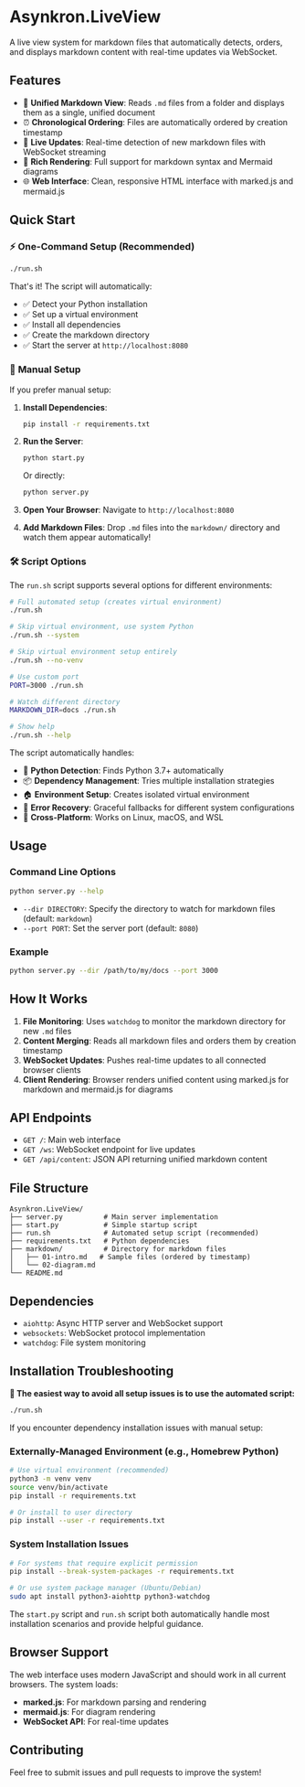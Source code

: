 # Asynkron.LiveView

A live view system for markdown files that automatically detects, orders, and displays markdown content with real-time updates via WebSocket.

## Features

- 📄 **Unified Markdown View**: Reads `.md` files from a folder and displays them as a single, unified document
- ⏰ **Chronological Ordering**: Files are automatically ordered by creation timestamp
- 🔄 **Live Updates**: Real-time detection of new markdown files with WebSocket streaming
- 🎨 **Rich Rendering**: Full support for markdown syntax and Mermaid diagrams
- 🌐 **Web Interface**: Clean, responsive HTML interface with marked.js and mermaid.js

## Quick Start

### ⚡ **One-Command Setup (Recommended)**

```bash
./run.sh
```

That's it! The script will automatically:
- ✅ Detect your Python installation
- ✅ Set up a virtual environment 
- ✅ Install all dependencies
- ✅ Create the markdown directory
- ✅ Start the server at `http://localhost:8080`

### 🔧 **Manual Setup**

If you prefer manual setup:

1. **Install Dependencies**:
   ```bash
   pip install -r requirements.txt
   ```

2. **Run the Server**:
   ```bash
   python start.py
   ```
   
   Or directly:
   ```bash
   python server.py
   ```

3. **Open Your Browser**:
   Navigate to `http://localhost:8080`

4. **Add Markdown Files**:
   Drop `.md` files into the `markdown/` directory and watch them appear automatically!

### 🛠️ **Script Options**

The `run.sh` script supports several options for different environments:

```bash
# Full automated setup (creates virtual environment)
./run.sh

# Skip virtual environment, use system Python
./run.sh --system

# Skip virtual environment setup entirely  
./run.sh --no-venv

# Use custom port
PORT=3000 ./run.sh

# Watch different directory
MARKDOWN_DIR=docs ./run.sh

# Show help
./run.sh --help
```

The script automatically handles:
- 🐍 **Python Detection**: Finds Python 3.7+ automatically
- 📦 **Dependency Management**: Tries multiple installation strategies
- 🏠 **Environment Setup**: Creates isolated virtual environment
- 🔧 **Error Recovery**: Graceful fallbacks for different system configurations
- 🍎 **Cross-Platform**: Works on Linux, macOS, and WSL

## Usage

### Command Line Options

```bash
python server.py --help
```

- `--dir DIRECTORY`: Specify the directory to watch for markdown files (default: `markdown`)
- `--port PORT`: Set the server port (default: `8080`)

### Example

```bash
python server.py --dir /path/to/my/docs --port 3000
```

## How It Works

1. **File Monitoring**: Uses `watchdog` to monitor the markdown directory for new `.md` files
2. **Content Merging**: Reads all markdown files and orders them by creation timestamp
3. **WebSocket Updates**: Pushes real-time updates to all connected browser clients
4. **Client Rendering**: Browser renders unified content using marked.js for markdown and mermaid.js for diagrams

## API Endpoints

- `GET /`: Main web interface
- `GET /ws`: WebSocket endpoint for live updates
- `GET /api/content`: JSON API returning unified markdown content

## File Structure

```
Asynkron.LiveView/
├── server.py          # Main server implementation
├── start.py           # Simple startup script
├── run.sh             # Automated setup script (recommended)
├── requirements.txt   # Python dependencies
├── markdown/          # Directory for markdown files
│   ├── 01-intro.md   # Sample files (ordered by timestamp)
│   └── 02-diagram.md
└── README.md
```

## Dependencies

- `aiohttp`: Async HTTP server and WebSocket support
- `websockets`: WebSocket protocol implementation
- `watchdog`: File system monitoring

## Installation Troubleshooting

**🚀 The easiest way to avoid all setup issues is to use the automated script:**
```bash
./run.sh
```

If you encounter dependency installation issues with manual setup:

### Externally-Managed Environment (e.g., Homebrew Python)
```bash
# Use virtual environment (recommended)
python3 -m venv venv
source venv/bin/activate
pip install -r requirements.txt

# Or install to user directory
pip install --user -r requirements.txt
```

### System Installation Issues
```bash
# For systems that require explicit permission
pip install --break-system-packages -r requirements.txt

# Or use system package manager (Ubuntu/Debian)
sudo apt install python3-aiohttp python3-watchdog
```

The `start.py` script and `run.sh` script both automatically handle most installation scenarios and provide helpful guidance.

## Browser Support

The web interface uses modern JavaScript and should work in all current browsers. The system loads:

- **marked.js**: For markdown parsing and rendering
- **mermaid.js**: For diagram rendering
- **WebSocket API**: For real-time updates

## Contributing

Feel free to submit issues and pull requests to improve the system!
